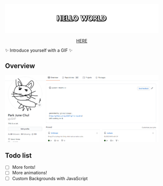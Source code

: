 <p align="center">
  <img src="intro.gif" alt="" />
</p>
<p align="center">
  <a href="https://pjc0247.github.io/gif-for-readme/">HERE</a>
</p>

✨ Introduce yourself with a GIF ✨

Overview
----
![overview](readme.gif)

Todo list
----
* [ ] More fonts!
* [ ] More animations!
* [ ] Custom Backgrounds with JavaScript
